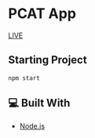 # PCAT App

[LIVE](https://oe-pcat-app.herokuapp.com/)

## Starting Project

```
npm start
```

## 💻 Built With
- [Node.js](https://nodejs.org/)
